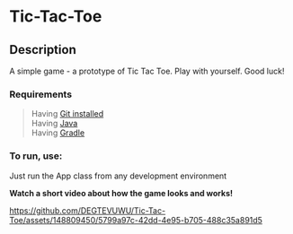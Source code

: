 # Tic-Tac-Toe #

## Description ##

A simple game - a prototype of Tic Tac Toe. Play with yourself.
Good luck!

### Requirements ###

> Having [Git installed](https://git-scm.com/book/en/v2/Getting-Started-Installing-Git)  
> Having [Java](https://www.oracle.com/java/technologies/downloads)  
> Having [Gradle](https://gradle.org/install)

### To run, use: ###

Just run the App class from any development environment  


__Watch a short video about how the game looks and works!__

https://github.com/DEGTEVUWU/Tic-Tac-Toe/assets/148809450/5799a97c-42dd-4e95-b705-488c35a891d5

